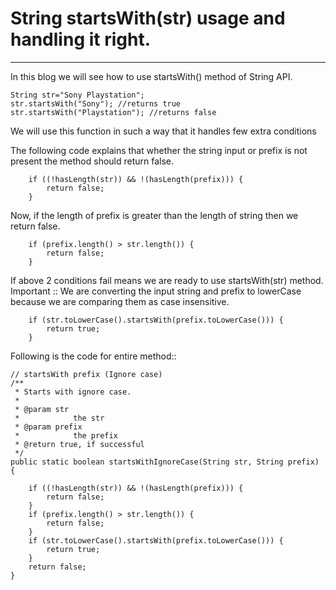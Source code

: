 String startsWith(str) usage and handling it right.
=========
------ 

In this blog we will see how to use startsWith() method of String API.

```
String str="Sony Playstation";
str.startsWith("Sony"); //returns true
str.startsWith("Playstation"); //returns false
```

We will use this function in such a way that it handles few extra conditions

The following code explains that whether the string input or prefix is not present the method should return false.
```
    if ((!hasLength(str)) && !(hasLength(prefix))) {
		return false;
	}
```

Now, if the length of prefix is greater than the length of string then we return false.
```
	if (prefix.length() > str.length()) {
		return false;
	}
```

If above 2 conditions fail means we are ready to use startsWith(str) method.
Important :: We are converting the input string and prefix to lowerCase because we are comparing them as case insensitive.
```
	if (str.toLowerCase().startsWith(prefix.toLowerCase())) {
		return true;
	}
```

Following is the code for entire method::

    // startsWith prefix (Ignore case)
	/**
	 * Starts with ignore case.
	 *
	 * @param str
	 *            the str
	 * @param prefix
	 *            the prefix
	 * @return true, if successful
	 */
	public static boolean startsWithIgnoreCase(String str, String prefix) {

		if ((!hasLength(str)) && !(hasLength(prefix))) {
			return false;
		}
		if (prefix.length() > str.length()) {
			return false;
		}
		if (str.toLowerCase().startsWith(prefix.toLowerCase())) {
			return true;
		}
		return false;
	}